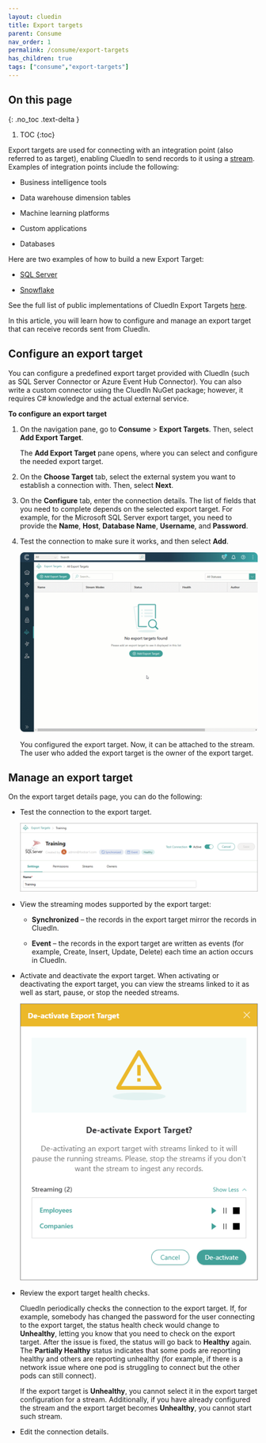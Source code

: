 ```yaml
---
layout: cluedin
title: Export targets
parent: Consume
nav_order: 1
permalink: /consume/export-targets
has_children: true
tags: ["consume","export-targets"]
---
```

## On this page
{: .no_toc .text-delta }
1. TOC
{:toc}

Export targets are used for connecting with an integration point (also referred to as target), enabling CluedIn to send records to it using a [stream](/consume/streams). Examples of integration points include the following:

- Business intelligence tools

- Data warehouse dimension tables

- Machine learning platforms

- Custom applications

- Databases

Here are two examples of how to build a new Export Target:

- [SQL Server](https://github.com/CluedIn-io/CluedIn.Connector.SqlServer)

- [Snowflake](https://github.com/CluedIn-io/CluedIn.Connector.Snowflake)

See the full list of public implementations of CluedIn Export Targets [here](https://github.com/CluedIn-io?q=connector).

In this article, you will learn how to configure and manage an export target that can receive records sent from CluedIn.

## Configure an export target

You can configure a predefined export target provided with CluedIn (such as SQL Server Connector or Azure Event Hub Connector). You can also write a custom connector using the CluedIn NuGet package; however, it requires C# knowledge and the actual external service.

**To configure an export target**

1. On the navigation pane, go to **Consume** > **Export Targets**. Then, select **Add Export Target**.

    The **Add Export Target** pane opens, where you can select and configure the needed export target.

1. On the **Choose Target** tab, select the external system you want to establish a connection with. Then, select **Next**.

1. On the **Configure** tab, enter the connection details. The list of fields that you need to complete depends on the selected export target. For example, for the Microsoft SQL Server export target, you need to provide the **Name**, **Host**, **Database Name**, **Username**, and **Password**.

1. Test the connection to make sure it works, and then select **Add**.

    ![export-target-configuration.gif](../../assets/images/consume/export-targets/export-target-configuration.gif)

    You configured the export target. Now, it can be attached to the stream. The user who added the export target is the owner of the export target.

## Manage an export target

On the export target details page, you can do the following:

- Test the connection to the export target.

    ![export-targets-1](../../assets/images/consume/export-targets/export-targets-1.png)

- View the streaming modes supported by the export target:

    - **Synchronized** – the records in the export target mirror the records in CluedIn.

    - **Event** – the records in the export target are written as events (for example, Create, Insert, Update, Delete) each time an action occurs in CluedIn.

- Activate and deactivate the export target. When activating or deactivating the export target, you can view the streams linked to it as well as start, pause, or stop the needed streams.

    ![export-targets-2](../../assets/images/consume/export-targets/export-targets-2.png)

- Review the export target health checks.

    CluedIn periodically checks the connection to the export target. If, for example, somebody has changed the password for the user connecting to the export target, the status health check would change to **Unhealthy**, letting you know that you need to check on the export target. After the issue is fixed, the status will go back to **Healthy** again. The **Partially Healthy** status indicates that some pods are reporting healthy and others are reporting unhealthy (for example, if there is a network issue where one pod is struggling to connect but the other pods can still connect).

    If the export target is **Unhealthy**, you cannot select it in the export target configuration for a stream. Additionally, if you have already configured the stream and the export target becomes **Unhealthy**, you cannot start such stream.

- Edit the connection details.
